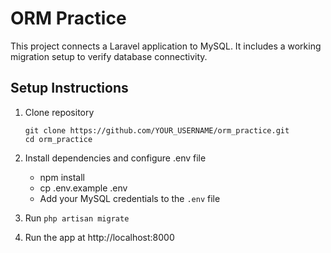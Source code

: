 # ORM Practice

This project connects a Laravel application to MySQL. It includes a working migration setup to verify database connectivity.

## Setup Instructions

1. Clone repository

    ```
    git clone https://github.com/YOUR_USERNAME/orm_practice.git
    cd orm_practice
    ```

2. Install dependencies and configure .env file

    - npm install
    - cp .env.example .env
    - Add your MySQL credentials to the `.env` file

3. Run `php artisan migrate`

4. Run the app at http://localhost:8000
